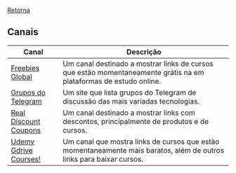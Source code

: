 [Retorna](../README.md)

## Canais

| Canal                                                                        | Descrição                                                                                                            |
|------------------------------------------------------------------------------|----------------------------------------------------------------------------------------------------------------------|
| [Freebies Global](https://t.me/FreebiesGlobal)                               | Um canal destinado a mostrar links de cursos que estão momentaneamente grátis na em plataformas de estudo online.    |
| [Grupos do Telegram](http://listatelegram.github.io/)                        | Um site que lista grupos do Telegram de discussão das mais variadas tecnologias.                                     |
| [Real Discount Coupons](https://t.me/real_discount)                          | Um canal destinado a mostrar links com descontos, principalmente de produtos e de cursos.                            |
| [Udemy Gdrive Courses!](https://telegram.me/joinchat/AAAAAFTMB21ruzgfHo0BGw) | Um canal que mostra links de cursos que estão momentaneamente mais baratos, além de outros links para baixar cursos. |